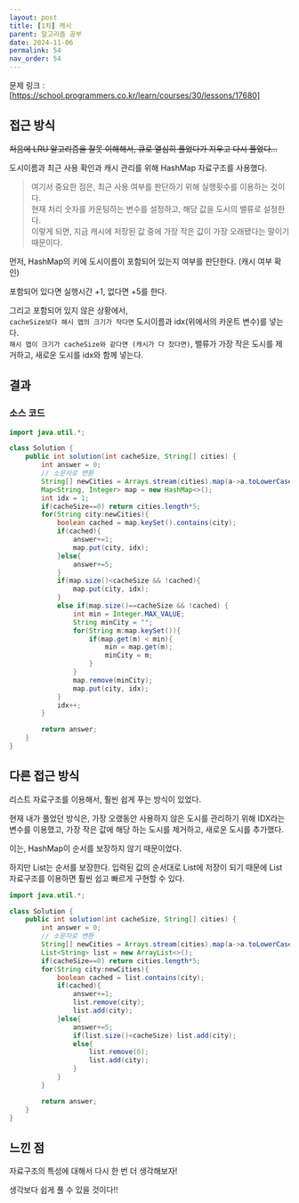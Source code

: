 ```yaml
---
layout: post
title: [1차] 캐시
parent: 알고리즘 공부
date: 2024-11-06
permalink: 54
nav_order: 54
---
```


문제 링크 : [https://school.programmers.co.kr/learn/courses/30/lessons/17680]

## 접근 방식

~~처음에 LRU 알고리즘을 잘못 이해해서, 큐로 열심히 풀었다가 지우고 다시 풀었다...~~

도시이름과 최근 사용 확인과 캐시 관리를 위해 HashMap 자료구조를 사용했다.

> 여기서 중요한 점은, 최근 사용 여부를 판단하기 위해 실행횟수를 이용하는 것이다.  
> 현재 처리 숫자를 카운팅하는 변수를 설정하고, 해당 값을 도시의 밸류로 설정한다.  
> 이렇게 되면, 지금 캐시에 저장된 값 중에 가장 작은 값이 가장 오래됐다는 말이기 때문이다.

먼저, HashMap의 키에 도시이름이 포함되어 있는지 여부를 판단한다. (캐시 여부 확인)

포함되어 있다면 실행시간 +1, 없다면 +5를 한다.

그리고 포함되어 있지 않은 상황에서,  
`cacheSize보다 해시 맵의 크기가 작다면` 도시이름과 idx(위에서의 카운트 변수)를 넣는다.  
`해시 맵이 크기가 cacheSize와 같다면 (캐시가 다 찼다면)`, 밸류가 가장 작은 도시를 제거하고, 새로운 도시를 idx와 함께 넣는다.

## 결과

### 소스 코드

```java
import java.util.*;

class Solution {
    public int solution(int cacheSize, String[] cities) {
        int answer = 0;
        // 소문자로 변환
        String[] newCities = Arrays.stream(cities).map(a->a.toLowerCase()).toArray(String[]::new);
        Map<String, Integer> map = new HashMap<>();
        int idx = 1;
        if(cacheSize==0) return cities.length*5;
        for(String city:newCities){
            boolean cached = map.keySet().contains(city);
            if(cached){
                answer+=1;
                map.put(city, idx);
            }else{
                answer+=5;
            }
            if(map.size()<cacheSize && !cached){
                map.put(city, idx);
            }
            else if(map.size()==cacheSize && !cached) {
                int min = Integer.MAX_VALUE;
                String minCity = "";
                for(String m:map.keySet()){
                    if(map.get(m) < min){
                        min = map.get(m);
                        minCity = m;
                    }
                }
                map.remove(minCity);
                map.put(city, idx);
            }
            idx++;
        }

        return answer;
    }
}
```

## 다른 접근 방식

리스트 자료구조를 이용해서, 훨씬 쉽게 푸는 방식이 있었다.

현재 내가 풀었던 방식은, 가장 오랬동안 사용하지 않은 도시를 관리하기 위해 IDX라는 변수를 이용했고, 가장 작은 값에 해당 하는 도시를 제거하고, 새로운 도시를 추가했다.

이는, HashMap이 순서를 보장하지 않기 때문이었다.

하지만 List는 순서를 보장한다. 입력된 값의 순서대로 List에 저장이 되기 때문에 List 자료구조를 이용하면 훨씬 쉽고 빠르게 구현할 수 있다.

```java
import java.util.*;

class Solution {
    public int solution(int cacheSize, String[] cities) {
        int answer = 0;
        // 소문자로 변환
        String[] newCities = Arrays.stream(cities).map(a->a.toLowerCase()).toArray(String[]::new);
        List<String> list = new ArrayList<>();
        if(cacheSize==0) return cities.length*5;
        for(String city:newCities){
            boolean cached = list.contains(city);
            if(cached){
                answer+=1;
                list.remove(city);
                list.add(city);
            }else{
                answer+=5;
                if(list.size()<cacheSize) list.add(city);
                else{
                    list.remove(0);
                    list.add(city);
                }
            }
        }

        return answer;
    }
}
```

## 느낀 점

자료구조의 특성에 대해서 다시 한 번 더 생각해보자!

생각보다 쉽게 풀 수 있을 것이다!!

[https://school.programmers.co.kr/learn/courses/30/lessons/17680]: https://school.programmers.co.kr/learn/courses/30/lessons/17680
